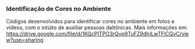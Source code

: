 ### Identificação de Cores no Ambiente

Códigos desenvolvidos para identificar cores no ambiente em fotos e vídeos, com o intúito de auxiliar pessoas daltônicas. 
Mais informações em: https://drive.google.com/file/d/1KQcPITPO3rQyp9TuFZ9dIriLwTFlCQvC/view?usp=sharing